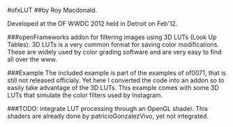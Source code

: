 #ofxLUT
##by Roy Macdonald.

Developed at the OF WWDC 2012 held in Detroit on Feb'12.

###openFrameworks addon for filtering images using 3D LUTs (Look Up Tables).
3D LUTs is a very common format for saving color modifications. These are widely used by color grading software and are very easy to find all over the www.

###Example
The included example is part of the examples of of0071, that is still not released officialy.
Yet here I converted the code into an addon so to easily take advantage of the 3D LUTs.
This example comes with some 3D LUTs that simulate the color filters used by Instagram.



###TODO:
integrate LUT processing through an OpenGL shader. This shaders are already done by patricioGonzalezVivo, yet not integrated.

